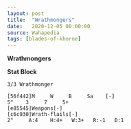 ```yaml
---
layout: post
title:  "Wrathmongers"
date:   2020-12-05 00:00:00
source: Wahapedia
tags: [blades-of-khorne]
---
```


**Wrathmongers**

**Stat Block**
```
3/3 Wrathmonger
```

```
[56f442]M     W     B     Sa    [-]
5"    3     7     5+    
[e85545]Weapons[-]
[c6c930]Wrath-flails[-]
2"     A:4    H:4+   W:3+   R:-1   D:1   
```
    